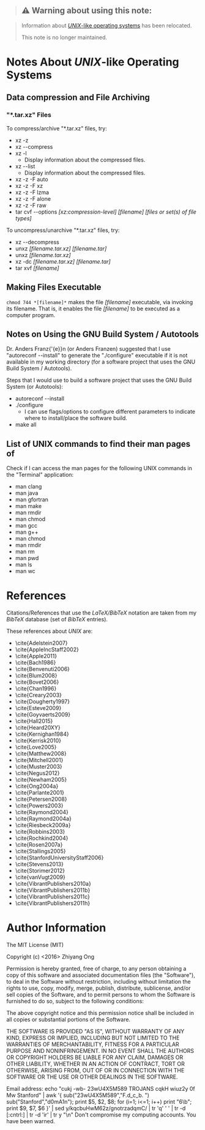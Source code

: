 >	## ⚠️ Warning about using this note:

>	Information about [*UNIX*-like operating systems](https://github.com/eda-ricercatore/gulyas-scripts/blob/master/notes/cheat-sheets/unix-like-os/unix-information.md)
>		has been relocated.
>
>	This note is no longer maintained.



#	Notes About *UNIX*-like Operating Systems



##	Data compression and File Archiving

###	"*.tar.xz" Files

To compress/archive "*.tar.xz" files, try:
- xz -z
- xz --compress
- xz -l
	+ Display information about the compressed files.
- xz --list
	+ Display information about the compressed files.
- xz -z -F auto
- xz -z -F xz
- xz -z -F lzma
- xz -z -F alone
- xz -z -F raw
- tar cvf --options *[xz:compression-level]* *[filename]* *[files or set(s) of file types]*




To uncompress/unarchive "*.tar.xz" files, try:
- xz --decompress
- unxz *[filename.tar.xz]* *[filename.tar]*
- unxz *[filename.tar.xz]*
- xz -dc *[filename.tar.xz]* *[filename.tar]*
- tar xvf *[filename]*





##	Making Files Executable

`chmod 744 *[filename]*` makes the file *[filename]* executable, via
	invoking its filename.
	That is, it enables the file *[filename]* to be executed as a
	computer program.


##	Notes on Using the GNU Build System / Autotools

Dr. Anders Franz{\'{e}}n (or Anders Franzen) suggested that I use "autoreconf --install" to generate the "./configure" executable if it is not available in my working directory (for a software project that uses the GNU Build System / Autotools).

Steps that I would use to build a software project that uses the GNU Build System (or Autotools):
+ autoreconf --install
+ ./configure
	-  I can use flags/options to configure different parameters to indicate where to install/place the software build.
+ make all




##	List of UNIX commands to find their man pages of

Check if I can access the man pages for the following UNIX commands in the "Terminal" application:
+ man clang
+ man java
+ man gfortran
+ man make
+ man rmdir
+ man chmod
+ man gcc
+ man g++
+ man chmod
+ man rmdir
+ man rm
+ man pwd
+ man ls
+ man wc







#	References


Citations/References that use the *LaTeX/BibTeX* notation are taken
	from my *BibTeX* database (set of *BibTeX* entries).


These references about *UNIX* are:
+ \cite{Adelstein2007}
+ \cite{AppleIncStaff2002}
+ \cite{Apple2011}
+ \cite{Bach1986}
+ \cite{Benvenuti2006}
+ \cite{Blum2008}
+ \cite{Bovet2006}
+ \cite{Chan1996}
+ \cite{Creary2003}
+ \cite{Dougherty1997}
+ \cite{Esteve2009}
+ \cite{Goyvaerts2009}
+ \cite{Hall2015}
+ \cite{Heard20XY}
+ \cite{Kernighan1984}
+ \cite{Kerrisk2010}
+ \cite{Love2005}
+ \cite{Matthew2008}
+ \cite{Mitchell2001}
+ \cite{Muster2003}
+ \cite{Negus2012}
+ \cite{Newham2005}
+ \cite{Ong2004a}
+ \cite{Parlante2001}
+ \cite{Petersen2008}
+ \cite{Powers2003}
+ \cite{Raymond2004}
+ \cite{Raymond2004a}
+ \cite{Riesbeck2009a}
+ \cite{Robbins2003}
+ \cite{Rochkind2004}
+ \cite{Rosen2007a}
+ \cite{Stallings2005}
+ \cite{StanfordUniversityStaff2006}
+ \cite{Stevens2013}
+ \cite{Storimer2012}
+ \cite{vanVugt2009}
+ \cite{VibrantPublishers2010a}
+ \cite{VibrantPublishers2011b}
+ \cite{VibrantPublishers2011c}
+ \cite{VibrantPublishers2011h}







#	Author Information

The MIT License (MIT)

Copyright (c) <2016> Zhiyang Ong

Permission is hereby granted, free of charge, to any person obtaining a copy of this software and associated documentation files (the "Software"), to deal in the Software without restriction, including without limitation the rights to use, copy, modify, merge, publish, distribute, sublicense, and/or sell copies of the Software, and to permit persons to whom the Software is furnished to do so, subject to the following conditions:

The above copyright notice and this permission notice shall be included in all copies or substantial portions of the Software.

THE SOFTWARE IS PROVIDED "AS IS", WITHOUT WARRANTY OF ANY KIND, EXPRESS OR IMPLIED, INCLUDING BUT NOT LIMITED TO THE WARRANTIES OF MERCHANTABILITY, FITNESS FOR A PARTICULAR PURPOSE AND NONINFRINGEMENT. IN NO EVENT SHALL THE AUTHORS OR COPYRIGHT HOLDERS BE LIABLE FOR ANY CLAIM, DAMAGES OR OTHER LIABILITY, WHETHER IN AN ACTION OF CONTRACT, TORT OR OTHERWISE, ARISING FROM, OUT OF OR IN CONNECTION WITH THE SOFTWARE OR THE USE OR OTHER DEALINGS IN THE SOFTWARE.

Email address: echo "cukj -wb- 23wU4X5M589 TROJANS cqkH wiuz2y 0f Mw Stanford" | awk '{ sub("23wU4X5M589","F.d_c_b. ") sub("Stanford","d0mA1n"); print $5, $2, $8; for (i=1; i<=1; i++) print "6\b"; print $9, $7, $6 }' | sed y/kqcbuHwM62z/gnotrzadqmC/ | tr 'q' ' ' | tr -d [:cntrl:] | tr -d 'ir' | tr y "\n"		Don't compromise my computing accounts. You have been warned.
